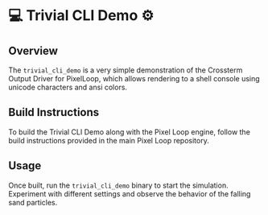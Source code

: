 # 💻 Trivial CLI Demo ⚙️

## Overview

The `trivial_cli_demo` is a very simple demonstration of the Crossterm Output Driver for PixelLoop, which allows rendering to a shell console using unicode characters and ansi colors.

## Build Instructions
To build the Trivial CLI Demo along with the Pixel Loop engine, follow the build instructions provided in the main Pixel Loop repository.

## Usage
Once built, run the `trivial_cli_demo` binary to start the simulation. Experiment with different settings and observe the behavior of the falling sand particles.

